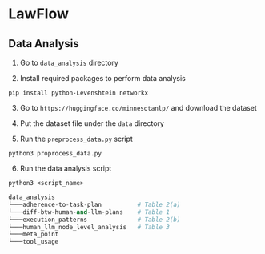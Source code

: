 # LawFlow

## Data Analysis

1. Go to `data_analysis` directory

2. Install required packages to perform data analysis

```
pip install python-Levenshtein networkx
```
3. Go to `https://huggingface.co/minnesotanlp/` and download the dataset

4. Put the dataset file under the `data` directory

5. Run the `preprocess_data.py` script 
```
python3 proprocess_data.py
```

6. Run the data analysis script
```
python3 <script_name>
```
```python
data_analysis
└───adherence-to-task-plan          # Table 2(a)
└───diff-btw-human-and-llm-plans    # Table 1
└───execution_patterns              # Table 2(b)
└───human_llm_node_level_analysis   # Table 3
└───meta_point
└───tool_usage
```
